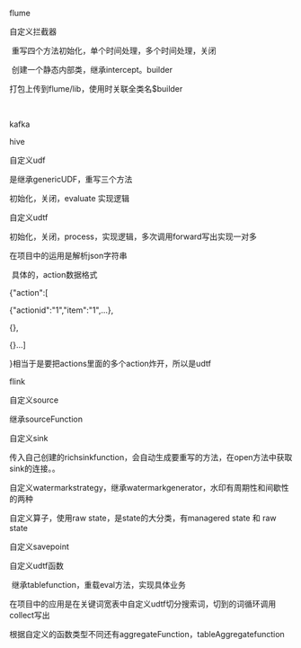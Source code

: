flume

自定义拦截器

​	重写四个方法初始化，单个时间处理，多个时间处理，关闭

​	创建一个静态内部类，继承intercept。builder

打包上传到flume/lib，使用时关联全类名$builder

​	

kafka



hive

自定义udf

是继承genericUDF，重写三个方法

初始化，关闭，evaluate 实现逻辑

自定义udtf

初始化，关闭，process，实现逻辑，多次调用forward写出实现一对多

在项目中的运用是解析json字符串

​	具体的，action数据格式

{"action":[

{"actionid":"1","item":"1",...},

{},

{}...]

}相当于是要把actions里面的多个action炸开，所以是udtf

flink

自定义source

继承sourceFunction

自定义sink

传入自己创建的richsinkfunction，会自动生成要重写的方法，在open方法中获取sink的连接。。

自定义watermarkstrategy，继承watermarkgenerator，水印有周期性和间歇性的两种

自定义算子，使用raw state，是state的大分类，有managered state 和 raw state

自定义savepoint

自定义udtf函数

​	继承tablefunction，重载eval方法，实现具体业务

​		在项目中的应用是在关键词宽表中自定义udtf切分搜索词，切到的词循环调用collect写出

​	根据自定义的函数类型不同还有aggregateFunction，tableAggregatefunction